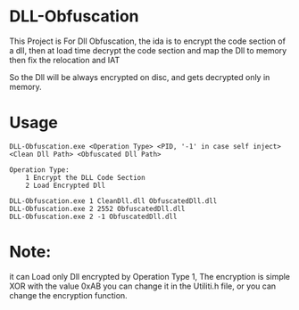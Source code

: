 # DLL-Obfuscation

This Project is For Dll Obfuscation, the ida is to encrypt the code section of a dll, then at load time decrypt the code section and map the Dll to memory then fix the relocation and IAT

So the Dll will be always encrypted on disc, and gets decrypted only in memory.

# Usage
```
DLL-Obfuscation.exe <Operation Type> <PID, '-1' in case self inject> <Clean Dll Path> <Obfuscated Dll Path>

Operation Type: 
    1 Encrypt the DLL Code Section
    2 Load Encrypted Dll

DLL-Obfuscation.exe 1 CleanDll.dll ObfuscatedDll.dll
DLL-Obfuscation.exe 2 2552 ObfuscatedDll.dll
DLL-Obfuscation.exe 2 -1 ObfuscatedDll.dll
```
# Note:
it can Load only Dll encrypted by Operation Type 1, The encryption is simple XOR with the value 0xAB you can change it in the Utiliti.h file, or you can change the encryption function.